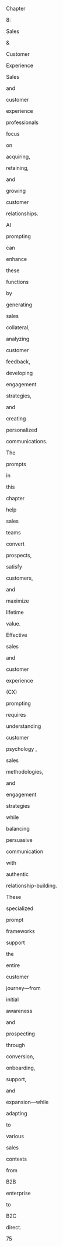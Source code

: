 Chapter
 
8:
 
Sales
 
&
 
Customer
 
Experience
 
 
Sales
 
and
 
customer
 
experience
 
professionals
 
focus
 
on
 
acquiring,
 
retaining,
 
and
 
growing
 
customer
 
relationships.
 
AI
 
prompting
 
can
 
enhance
 
these
 
functions
 
by
 
generating
 
sales
 
collateral,
 
analyzing
 
customer
 
feedback,
 
developing
 
engagement
 
strategies,
 
and
 
creating
 
personalized
 
communications.
 
The
 
prompts
 
in
 
this
 
chapter
 
help
 
sales
 
teams
 
convert
 
prospects,
 
satisfy
 
customers,
 
and
 
maximize
 
lifetime
 
value.
 
Effective
 
sales
 
and
 
customer
 
experience
 
(CX)
 
prompting
 
requires
 
understanding
 
customer
 
psychology ,
 
sales
 
methodologies,
 
and
 
engagement
 
strategies
 
while
 
balancing
 
persuasive
 
communication
 
with
 
authentic
 
relationship-building.
 
These
 
specialized
 
prompt
 
frameworks
 
support
 
the
 
entire
 
customer
 
journey—from
 
initial
 
awareness
 
and
 
prospecting
 
through
 
conversion,
 
onboarding,
 
support,
 
and
 
expansion—while
 
adapting
 
to
 
various
 
sales
 
contexts
 
from
 
B2B
 
enterprise
 
to
 
B2C
 
direct.
 
 
75
 
 
